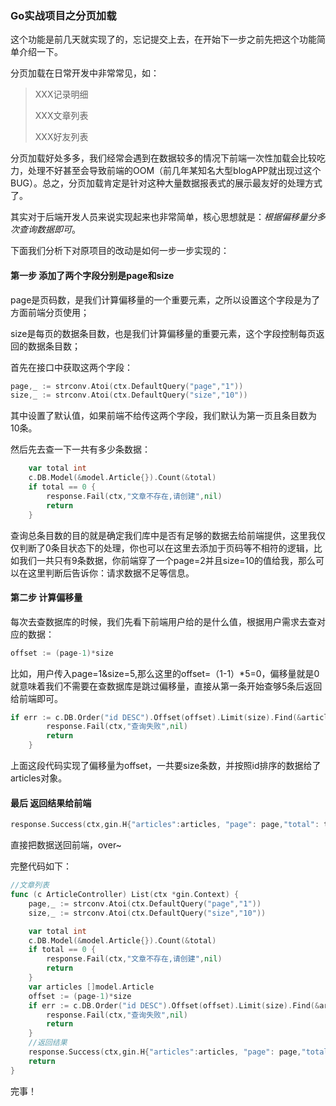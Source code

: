 ### Go实战项目之分页加载

这个功能是前几天就实现了的，忘记提交上去，在开始下一步之前先把这个功能简单介绍一下。

分页加载在日常开发中非常常见，如：

> XXX记录明细
>
> XXX文章列表
>
> XXX好友列表

分页加载好处多多，我们经常会遇到在数据较多的情况下前端一次性加载会比较吃力，处理不好甚至会导致前端的OOM（前几年某知名大型blogAPP就出现过这个BUG）。总之，分页加载肯定是针对这种大量数据报表式的展示最友好的处理方式了。

其实对于后端开发人员来说实现起来也非常简单，核心思想就是：*根据偏移量分多次查询数据即可*。

下面我们分析下对原项目的改动是如何一步一步实现的：

#### 第一步 添加了两个字段分别是page和size

page是页码数，是我们计算偏移量的一个重要元素，之所以设置这个字段是为了方面前端分页使用；

size是每页的数据条目数，也是我们计算偏移量的重要元素，这个字段控制每页返回的数据条目数；

首先在接口中获取这两个字段：

```go
page,_ := strconv.Atoi(ctx.DefaultQuery("page","1"))
size,_ := strconv.Atoi(ctx.DefaultQuery("size","10"))
```

其中设置了默认值，如果前端不给传这两个字段，我们默认为第一页且条目数为10条。

然后先去查一下一共有多少条数据：

```go
	var total int
	c.DB.Model(&model.Article{}).Count(&total)
	if total == 0 {
		response.Fail(ctx,"文章不存在,请创建",nil)
		return
	}
```

查询总条目数的目的就是确定我们库中是否有足够的数据去给前端提供，这里我仅仅判断了0条目状态下的处理，你也可以在这里去添加于页码等不相符的逻辑，比如我们一共只有9条数据，你前端穿了一个page=2并且size=10的值给我，那么可以在这里判断后告诉你：请求数据不足等信息。

#### 第二步 计算偏移量

每次去查数据库的时候，我们先看下前端用户给的是什么值，根据用户需求去查对应的数据：

```go
offset := (page-1)*size
```

比如，用户传入page=1&size=5,那么这里的offset=（1-1）*5=0，偏移量就是0就意味着我们不需要在查数据库是跳过偏移量，直接从第一条开始查够5条后返回给前端即可。

```go
if err := c.DB.Order("id DESC").Offset(offset).Limit(size).Find(&articles).Error;err != nil{
		response.Fail(ctx,"查询失败",nil)
		return
	}
```

上面这段代码实现了偏移量为offset，一共要size条数，并按照id排序的数据给了articles对象。

#### 最后 返回结果给前端

```go 
response.Success(ctx,gin.H{"articles":articles, "page": page,"total": total},"请求成功")
```

直接把数据送回前端，over~

完整代码如下：

```go
//文章列表
func (c ArticleController) List(ctx *gin.Context) {
	page,_ := strconv.Atoi(ctx.DefaultQuery("page","1"))
	size,_ := strconv.Atoi(ctx.DefaultQuery("size","10"))

	var total int
	c.DB.Model(&model.Article{}).Count(&total)
	if total == 0 {
		response.Fail(ctx,"文章不存在,请创建",nil)
		return
	}
	var articles []model.Article
	offset := (page-1)*size
	if err := c.DB.Order("id DESC").Offset(offset).Limit(size).Find(&articles).Error;err != nil{
		response.Fail(ctx,"查询失败",nil)
		return
	}
	//返回结果
	response.Success(ctx,gin.H{"articles":articles, "page": page,"total": total},"请求成功")
	return
}
```

完事！